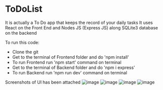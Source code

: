 # ToDoList
It is actually a To Do app that keeps the record of your daily tasks
It uses React on the Front End and
Nodes JS (Express JS) along SQLite3 database on the backend

To run this code:
- Clone the git
- Get to the terminal of Frontend folder and do 'npm install'
- To run Frontend run 'npm start' command on terminal
- Get to the terminal of Backend folder and do 'npm i express'
- To run Backend run 'npm run dev' command on terminal

Screenshots of UI has been attached 
![image](https://user-images.githubusercontent.com/59764290/156939116-0cda80bf-6d31-4d37-bbf9-6c493a3fc101.png)
![image](https://user-images.githubusercontent.com/59764290/156939137-0ec8f503-04f4-4602-a1e4-9cc7789352c4.png)
![image](https://user-images.githubusercontent.com/59764290/156939081-96dd19bc-d781-448f-acf2-a38916676d31.png)
![image](https://user-images.githubusercontent.com/59764290/156939100-0c711b06-288f-4cd1-ac6c-6a51db18ed73.png)
